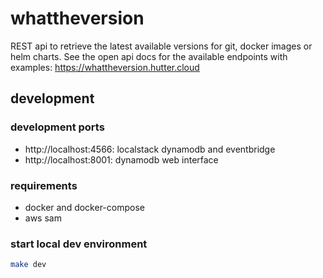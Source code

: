 # whattheversion

REST api to retrieve the latest available versions for git, docker images or helm charts.
See the open api docs for the available endpoints with examples: https://whattheversion.hutter.cloud



## development

### development ports
- http://localhost:4566: localstack dynamodb and eventbridge
- http://localhost:8001: dynamodb web interface
### requirements
- docker and docker-compose
- aws sam

### start local dev environment

```bash
make dev
```
